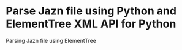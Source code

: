 # Parse Jazn file using Python and ElementTree XML API for Python
Parsing Jazn file using ElementTree

